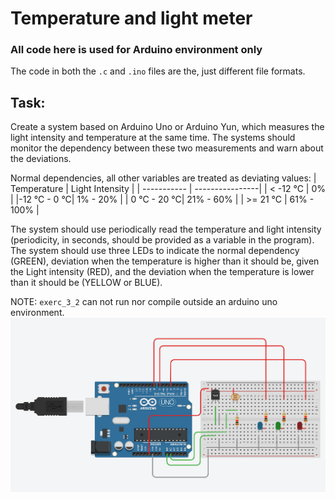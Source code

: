 
# Temperature and light meter
### All code here is used for Arduino environment only

The code in both the `.c` and `.ino` files are the, just different file formats.

## Task:
Create a system based on Arduino Uno or Arduino Yun, which measures the light intensity and temperature at the same time. The systems should monitor the dependency between these two measurements and warn about the deviations.  


Normal dependencies, all other variables are treated as deviating values: 
| Temperature | Light Intensity |
| ----------- | ----------------|
| < -12 °C    |        0%       |
|-12 °C - 0 °C|     1% - 20%    |
| 0 °C - 20 °C|    21% - 60%    |
|   >= 21 °C  |   61% - 100%    |


The system should use periodically read the temperature and light intensity (periodicity, in seconds, should be 
provided as a variable in the program).  
The system should use three LEDs to indicate the normal dependency (GREEN), deviation when the temperature 
is higher than it should be, given the Light intensity (RED), and the deviation when the temperature is lower than 
it should be (YELLOW or BLUE).  

NOTE: `exerc_3_2` can not run nor compile outside an arduino uno environment.
<img src="./exerc_3_2_board.png">

